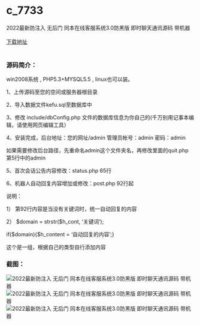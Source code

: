 # c_7733
2022最新防注入 无后门 同本在线客服系统3.0防黑版 即时聊天通讯源码 带机器
<br/></br>
[下载地址](https://www.uuid2.com/7733.html "下载地址")
<br/></br>
<h3>源码简介：</h3>
<p>win2008系统  , PHP5.3+MYSQL5.5 , linux也可以装。<p>
<p>1、上传源码至您的空间或服务器根目录<p>
<p>2、导入数据文件kefu.sql至数据库中<p>
<p>3、修改 include/dbConfig.php 文件的数据库信息为你自己的(千万别用记事本编辑，请使用网页编辑工具）<p>
<p>4、安装完成，后台地址：您的网址/admin    管理员帐号：admin  密码：admin<p>
<p>  如果需要修改后台路径，先重命名admin这个文件夹名，再修改里面的quit.php 第5行中的admin<p>
<p>5、首次会话公告内容修改：status.php 65行<p>
<p>6、机器人自动回复内容增加或修改：post.php 92行起<p>
<p>说明：<p>
<p>1） 第92行内容是当没有关键词时，统一自动回复的内容<p>
<p>2） $domain = strstr($h_cont, ‘关键词’);<p>
<p>if($domain){$h_content = ‘自动回复的内容’;}<p>
<p>这个是一组，根据自己的类型自行添加内容<p>
<h3>截图：</h3>
<img src="https://www.uuid2.com/wp-content/uploads/img/pro/20220309/16468065682228.png" alt="2022最新防注入 无后门 同本在线客服系统3.0防黑版 即时聊天通讯源码 带机器"><img src="https://www.uuid2.com/wp-content/uploads/img/pro/20220309/16468065689366.png" alt="2022最新防注入 无后门 同本在线客服系统3.0防黑版 即时聊天通讯源码 带机器"><img src="https://www.uuid2.com/wp-content/uploads/img/uimage/48621646806604.png" alt="2022最新防注入 无后门 同本在线客服系统3.0防黑版 即时聊天通讯源码 带机器">
